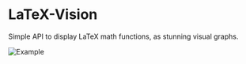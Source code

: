 # LaTeX-Vision

Simple API to display LaTeX math functions, as stunning visual graphs.

![Example](https://graph.up.railway.app/)